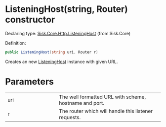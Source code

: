 <!--

Copyrights 2023 Sisk Framework - CypherPotato
Published under MIT license

!!! DO NOT EDIT THIS FILE !!!
This file was generated by a tool in the Sisk package. To edit the information in this documentation,
edit the XML documentation present in the Sisk source code.

-->


# ListeningHost(string, Router) constructor

Declaring type: [Sisk.Core.Http.ListeningHost](/spec/Sisk.Core.Http.ListeningHost.md) (from Sisk.Core)


Definition:

```cs
public ListeningHost(string uri, Router r)
```

Creates an new <a href="/spec/Sisk.Core.Http.ListeningHost.md">ListeningHost</a> instance with given URL.


# Parameters

<table>
    <tbody>
<tr>
    <td width="33%">uri</td>
    <td>The well formatted URL with scheme, hostname and port.</td>
</tr>
<tr>
    <td width="33%">r</td>
    <td>The router which will handle this listener requests.</td>
</tr>
    </tbody>
</table>
